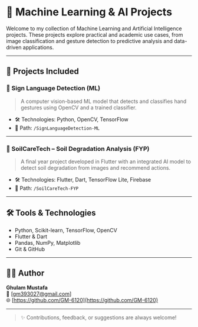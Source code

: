 # 🧠 Machine Learning & AI Projects

Welcome to my collection of Machine Learning and Artificial Intelligence projects. These projects explore practical and academic use cases, from image classification and gesture detection to predictive analysis and data-driven applications.

---

## 📁 Projects Included

### 🤟 Sign Language Detection (ML)
> A computer vision-based ML model that detects and classifies hand gestures using OpenCV and a trained classifier.

- 🛠️ Technologies: Python, OpenCV, TensorFlow
- 📂 Path: `/SignLanguageDetection-ML`

---

### 🌱 SoilCareTech – Soil Degradation Analysis (FYP)
> A final year project developed in Flutter with an integrated AI model to detect soil degradation from images and recommend actions.

- 🛠️ Technologies: Flutter, Dart, TensorFlow Lite, Firebase
- 📂 Path: `/SoilCareTech-FYP`

---

## 🛠️ Tools & Technologies

- Python, Scikit-learn, TensorFlow, OpenCV  
- Flutter & Dart  
- Pandas, NumPy, Matplotlib  
- Git & GitHub  


---

## 👨‍💻 Author

**Ghulam Mustafa**  
📧 [gm393027@gmail.com]  
🌐 [https://github.com/GM-6120](https://github.com/GM-6120)

---

> ✨ Contributions, feedback, or suggestions are always welcome!


